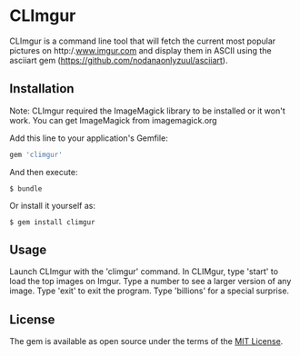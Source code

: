 # CLImgur

CLImgur is a command line tool that will fetch the current most popular pictures on http:/.www.imgur.com and display them in ASCII using the asciiart gem (https://github.com/nodanaonlyzuul/asciiart).

## Installation

Note: CLImgur required the ImageMagick library to be installed or it won't work.  You can get ImageMagick from imagemagick.org

Add this line to your application's Gemfile:

```ruby
gem 'climgur'
```

And then execute:

    $ bundle

Or install it yourself as:

    $ gem install climgur

## Usage

Launch CLImgur with the 'climgur' command. In CLIMgur, type 'start' to load the top images on Imgur. Type a number to see a larger version of any image. Type 'exit' to exit the program.  Type 'billions' for a special surprise.


## License

The gem is available as open source under the terms of the [MIT License](http://opensource.org/licenses/MIT).

